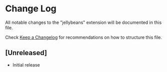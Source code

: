 # Change Log

All notable changes to the "jellybeans" extension will be documented in this file.

Check [Keep a Changelog](http://keepachangelog.com/) for recommendations on how to structure this file.

## [Unreleased]

- Initial release

